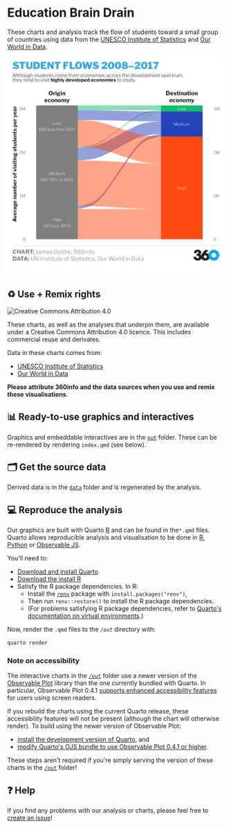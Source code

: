 # Education Brain Drain

These charts and analysis track the flow of students toward a small group of countries using data from the [UNESCO Institute of Statistics](http://data.uis.unesco.org) and [Our World in Data](https://ourworldindata.org/human-development-index).

![Alluvial chart of the average flow of students between economies rated Low, Medium and High on the Human Development Index between 2008 and 2017.](https://github.com/360-info/report-global-education/blob/main/out/student-flows-hdigroups.png?raw=true)

## ♻️ Use + Remix rights

![[Creative Commons Attribution 4.0](https://creativecommons.org/licenses/by/4.0)](https://mirrors.creativecommons.org/presskit/buttons/80x15/png/by.png)

These charts, as well as the analyses that underpin them, are available under a Creative Commons Attribution 4.0 licence. This includes commercial reuse and derivates.

Data in these charts comes from:

* [UNESCO Institute of Statistics](http://data.uis.unesco.org)
* [Our World in Data](https://ourworldindata.org/human-development-index)

**Please attribute 360info and the data sources when you use and remix these visualisations.**

## 📊 Ready-to-use graphics and interactives

Graphics and embeddable interactives are in the [`out`](./out) folder. These can be re-rendered by rendering `index.qmd` (see below).

## 🗂 Get the source data

Derived data is in the [`data`](./data) folder and is regenerated by the analysis.


## 💻 Reproduce the analysis

Our graphics are built with Quarto [R](https://quarto.org) and can be found in the`*.qmd` files. Quarto allows reproducible analysis and visualisation to be done in [R](https://r-project,.org), [Python](https://python.org) or [Observable JS](https://observablehq.com/@observablehq/observables-not-javascript).

You'll need to:
- [Download and install Quarto](https://quarto.org/docs/get-started)
- [Download the install R](https://www.r-project.org)
- Satisfy the R package dependencies. In R:
  * Install the [`renv`](https://rstudio.github.io/renv) package with `install.packages("renv")`,
  * Then run `renv::restore()` to install the R package dependencies.
  * (For problems satisfying R package dependencies, refer to [Quarto's documentation on virtual environments](https://quarto.org/docs/projects/virtual-environments.html).)

Now, render the `.qmd` files to the `/out` directory with:

```sh
quarto render
```

### Note on accessibility

The interactive charts in the [`/out`](out) folder use a newer version of the [Observable Plot](https://github.com/observablehq/plot) library than the one currently bundled with Quarto. In particular, Observable Plot 0.4.1 [supports enhanced accessibility features](https://github.com/observablehq/plot/blob/main/CHANGELOG.md#041) for users using screen readers.

If you rebuild the charts using the current Quarto release, these accessibility features will not be present (although the chart will otherwise render). To build using the newer version of Observable Plot:

* [install the development version of Quarto](https://github.com/quarto-dev/quarto-cli#development-version), and
* [modify Quarto's OJS bundle to use Observable Plot 0.4.1 or higher](https://github.com/quarto-dev/quarto-cli/issues/435#issuecomment-1076942406).

These steps aren't required if you're simply serving the version of these charts in the [`/out`](out) folder!

## ❓ Help

If you find any problems with our analysis or charts, please feel free to [create an issue](https://github.com/360-info/report-global-education/issues/new)!
